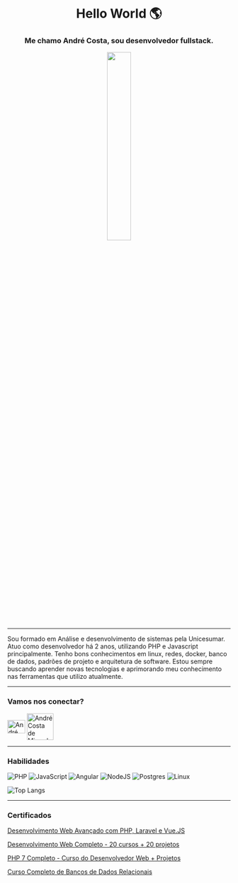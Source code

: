 <h1 align="center">Hello World 🌎</h1>
<h3 align="center">Me chamo André Costa, sou desenvolvedor fullstack.</h3>
<p align="center" width="100%">
    <img width="33%" src="https://media1.giphy.com/media/qgQUggAC3Pfv687qPC/giphy.gif">
</p>
<hr />
Sou formado em Análise e desenvolvimento de sistemas pela Unicesumar. Atuo como desenvolvedor há 2 anos, utilizando PHP e Javascript principalmente. Tenho bons conhecimentos em linux, redes, docker, banco de dados, padrões de projeto e arquitetura de software. Estou sempre buscando aprender novas tecnologias e aprimorando meu conhecimento nas ferramentas que utilizo atualmente.
<hr />

### Vamos nos conectar?
<a href="https://www.linkedin.com/in/andrecosta2396/" alt="André Costa de Miranda Reis" target="blank"><img align="center" src="https://raw.githubusercontent.com/rahuldkjain/github-profile-readme-generator/master/src/images/icons/Social/linked-in-alt.svg" alt="André Costa de Miranda Reis" height="30" width="40" /></a> <a href="https://www.dio.me/users/andreblu_19" alt="André Costa de Miranda Reis" target="blank"><img align="center" src="https://play-lh.googleusercontent.com/P3xTS7gQrh0S2e_99KmHVGiVUcvepvj4eFFhqU_y6XFRegRoo1fTZ8r6t1MUsmfRxXNJ" alt="André Costa de Miranda Reis" height="60" width="60" /></a>

<hr />

### Habilidades
![PHP](https://img.shields.io/badge/PHP-777BB4?style=for-the-badge&logo=php&logoColor=white) ![JavaScript](https://img.shields.io/badge/JavaScript-F7DF1E?style=for-the-badge&logo=javascript&logoColor=black) ![Angular](https://img.shields.io/badge/Angular-DD0031?style=for-the-badge&logo=angular&logoColor=white) ![NodeJS](https://img.shields.io/badge/node.js-6DA55F?style=for-the-badge&logo=node.js&logoColor=white) ![Postgres](https://img.shields.io/badge/postgres-%23316192.svg?style=for-the-badge&logo=postgresql&logoColor=white) ![Linux](https://img.shields.io/badge/Linux-FCC624?style=for-the-badge&logo=linux&logoColor=black)

![Top Langs](https://github-readme-stats-git-masterrstaa-rickstaa.vercel.app/api/top-langs/?username=andre96costa&bg_color=000&border_color=30A3DC&title_color=E94D5F&text_color=FFF)

<hr />

### Certificados

[Desenvolvimento Web Avançado com PHP, Laravel e Vue.JS](https://www.udemy.com/certificate/UC-b63250ab-388b-4bb5-9894-7e4dd0710ed3/)

[Desenvolvimento Web Completo - 20 cursos + 20 projetos](https://www.udemy.com/certificate/UC-34d08970-5850-4981-810b-abb7a79f6afe/)

[PHP 7 Completo - Curso do Desenvolvedor Web + Projetos](https://www.udemy.com/certificate/UC-4501bfb0-8f62-4645-a455-7f4631216c0e/)

[Curso Completo de Bancos de Dados Relacionais](https://www.udemy.com/certificate/UC-9d2b489b-a6bb-4c86-b024-06dea1831c02/)
